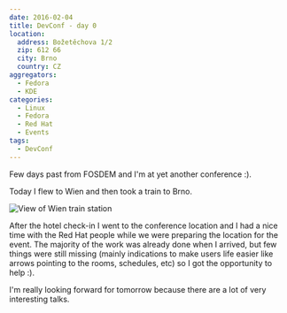 ```yaml
---
date: 2016-02-04
title: DevConf - day 0
location:
  address: Božetěchova 1/2
  zip: 612 66
  city: Brno
  country: CZ
aggregators:
  - Fedora
  - KDE
categories:
  - Linux
  - Fedora
  - Red Hat
  - Events
tags:
  - DevConf
---
```


Few days past from FOSDEM and I'm at yet another conference :).

Today I flew to Wien and then took a train to Brno.

![View of Wien train station](/img/posts/2016_02_04_devconf_day0.jpg)

After the hotel check-in I went to the conference location and I had a nice time with the Red Hat people while we were preparing the location for the event.
The majority of the work was already done when I arrived, but few things were still missing (mainly indications to make users life easier like arrows pointing to the rooms, schedules, etc) so I got the opportunity to help :).

I'm really looking forward for tomorrow because there are a lot of very interesting talks.
